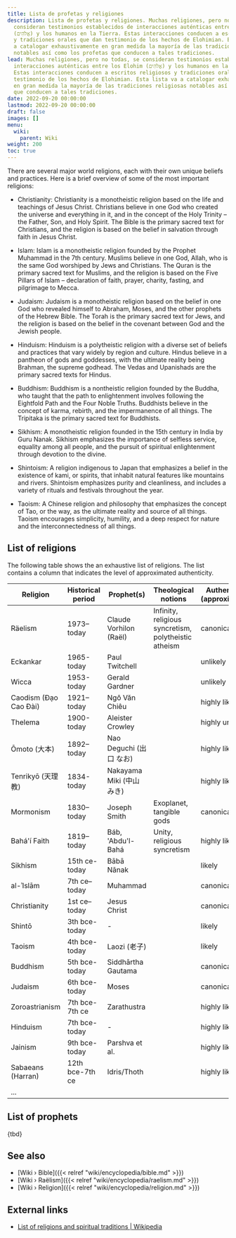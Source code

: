 ```yaml
---
title: Lista de profetas y religiones
description: Lista de profetas y religiones. Muchas religiones, pero no todas, se
  consideran testimonios establecidos de interacciones auténticas entre los Elohim
  (אֱלֹהִים) y los humanos en la Tierra. Estas interacciones conducen a escritos religiosos
  y tradiciones orales que dan testimonio de los hechos de Elohimian. Esta lista va
  a catalogar exhaustivamente en gran medida la mayoría de las tradiciones religiosas
  notables así como los profetas que conducen a tales tradiciones.
lead: Muchas religiones, pero no todas, se consideran testimonios establecidos de
  interacciones auténticas entre los Elohim (אֱלֹהִים) y los humanos en la Tierra.
  Estas interacciones conducen a escritos religiosos y tradiciones orales que dan
  testimonio de los hechos de Elohimian. Esta lista va a catalogar exhaustivamente
  en gran medida la mayoría de las tradiciones religiosas notables así como los profetas
  que conducen a tales tradiciones.
date: 2022-09-20 00:00:00
lastmod: 2022-09-20 00:00:00
draft: false
images: []
menu:
  wiki:
    parent: Wiki
weight: 200
toc: true
---
```


There are several major world religions, each with their own unique beliefs and practices. Here is a brief overview of some of the most important religions:

- Christianity: Christianity is a monotheistic religion based on the life and teachings of Jesus Christ. Christians believe in one God who created the universe and everything in it, and in the concept of the Holy Trinity – the Father, Son, and Holy Spirit. The Bible is the primary sacred text for Christians, and the religion is based on the belief in salvation through faith in Jesus Christ.

- Islam: Islam is a monotheistic religion founded by the Prophet Muhammad in the 7th century. Muslims believe in one God, Allah, who is the same God worshiped by Jews and Christians. The Quran is the primary sacred text for Muslims, and the religion is based on the Five Pillars of Islam – declaration of faith, prayer, charity, fasting, and pilgrimage to Mecca.

- Judaism: Judaism is a monotheistic religion based on the belief in one God who revealed himself to Abraham, Moses, and the other prophets of the Hebrew Bible. The Torah is the primary sacred text for Jews, and the religion is based on the belief in the covenant between God and the Jewish people.

- Hinduism: Hinduism is a polytheistic religion with a diverse set of beliefs and practices that vary widely by region and culture. Hindus believe in a pantheon of gods and goddesses, with the ultimate reality being Brahman, the supreme godhead. The Vedas and Upanishads are the primary sacred texts for Hindus.

- Buddhism: Buddhism is a nontheistic religion founded by the Buddha, who taught that the path to enlightenment involves following the Eightfold Path and the Four Noble Truths. Buddhists believe in the concept of karma, rebirth, and the impermanence of all things. The Tripitaka is the primary sacred text for Buddhists.

- Sikhism: A monotheistic religion founded in the 15th century in India by Guru Nanak. Sikhism emphasizes the importance of selfless service, equality among all people, and the pursuit of spiritual enlightenment through devotion to the divine.

- Shintoism: A religion indigenous to Japan that emphasizes a belief in the existence of kami, or spirits, that inhabit natural features like mountains and rivers. Shintoism emphasizes purity and cleanliness, and includes a variety of rituals and festivals throughout the year.

- Taoism: A Chinese religion and philosophy that emphasizes the concept of Tao, or the way, as the ultimate reality and source of all things. Taoism encourages simplicity, humility, and a deep respect for nature and the interconnectedness of all things.

## List of religions

The following table shows the an exhaustive list of religions. The list contains a column that indicates the level of approximated authenticity.

| Religion              | Historical period | Prophet(s)                 | Theological notions       | Authenticity (approximated) |
|-----------------------|-------------------|----------------------------|---------------------------|-----------------------------|
| Räelism               | 1973–today        | Claude Vorhilon (Raël)     | Infinity, religious syncretism, polytheistic atheism | canonical |
| Eckankar              | 1965-today        | Paul Twitchell             |                           | unlikely                    |
| Wicca                 | 1953-today        | Gerald Gardner             |                           | unlikely                    |
| Caodism (Đạo Cao Đài) | 1921–today        | Ngô Văn Chiêu              |                           | highly likely               |
| Thelema               | 1900-today        | Aleister Crowley           |                           | highly unlikely             |
| Ōmoto (大本)          | 1892–today        | Nao Deguchi (出口 なお)    |                           | highly likely               |
| Tenrikyō (天理教)     | 1834-today        | Nakayama Miki (中山 みき)  |                           | highly likely               |
| Mormonism             | 1830–today        | Joseph Smith               | Exoplanet, tangible gods  | canonical                   |
| Bahá'í Faith          | 1819–today        | Báb, 'Abdu'l-Bahá          | Unity, religious syncretism | highly likely             |
| Sikhism               | 15th ce-today     | Bābā Nānak                 |                           | likely                      |
| al-ʾIslām             | 7th ce–today      | Muhammad                   |                           | canonical                   |
| Christianity          | 1st ce–today      | Jesus Christ               |                           | canonical                   |
| Shintō                | 3th bce-today     | -                          |                           | likely                      |
| Taoism                | 4th bce-today     | Laozi (老子)               |                           | likely                      |
| Buddhism              | 5th bce-today     | Siddhārtha Gautama         |                           | canonical                   |
| Judaism               | 6th bce-today     | Moses                      |                           | canonical                   |
| Zoroastrianism        | 7th bce-7th ce    | Zarathustra                |                           | highly likely               |
| Hinduism              | 7th bce-today     | -                          |                           | highly likely               |
| Jainism               | 9th bce-today     | Parshva et al.             |                           | highly likely               |
| Sabaeans (Harran)     | 12th bce-7th ce   | Idris/Thoth                |                           | highly likely               |
| ...                   |                   |                            |                           |                             |

## List of prophets

{tbd}

## See also

- [Wiki › Bible]({{< relref "wiki/encyclopedia/bible.md" >}})
- [Wiki › Raëlism]({{< relref "wiki/encyclopedia/raelism.md" >}})
- [Wiki › Religion]({{< relref "wiki/encyclopedia/religion.md" >}})

## External links

- [List of religions and spiritual traditions | Wikipedia](https://en.wikipedia.org/wiki/List_of_religions_and_spiritual_traditions)